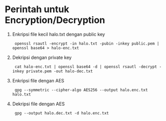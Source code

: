 # Perintah untuk Encryption/Decryption #

1. Enkripsi file kecil halo.txt dengan public key

        openssl rsautl -encrypt -in halo.txt -pubin -inkey public.pem | openssl base64 > halo-enc.txt

2. Dekripsi dengan private key

        cat halo-enc.txt | openssl base64 -d | openssl rsautl -decrypt -inkey private.pem -out halo-dec.txt 

3. Enkripsi file dengan AES

        gpg --symmetric --cipher-algo AES256 --output halo.enc.txt halo.txt

4. Dekripsi file dengan AES

        gpg --output halo.dec.txt -d halo.enc.txt